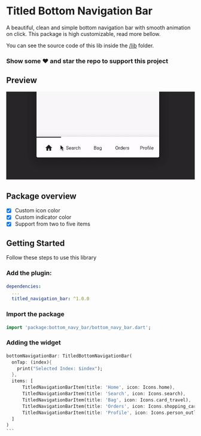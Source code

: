 # Titled Bottom Navigation Bar

A beautiful, clean and simple bottom navigation bar with smooth animation on click. This package is high customizable, read more bellow.


You can see the source code of this lib inside the [/lib](https://github.com/pedromassango/titled_navigation_bar/tree/master/lib) folder.

### Show some :heart: and star the repo to support this project

## Preview

![Example Gif](screenshots/preview.gif "TitledNavigationBar")

## Package overview

- [x] Custom icon color
- [x] Custom indicator color
- [x] Support from two to five items

## Getting Started
Follow these steps to use this library

### Add the plugin:

```yaml
dependencies:
  ...
  titled_navigation_bar: ^1.0.0
```

### Import the package
```Dart
import 'package:bottom_navy_bar/bottom_navy_bar.dart';
```

### Adding the widget

````Dart
bottomNavigationBar: TitledBottomNavigationBar(
  onTap: (index){
    print("Selected Index: $index");
  },
  items: [
      TitledNavigationBarItem(title: 'Home', icon: Icons.home),
      TitledNavigationBarItem(title: 'Search', icon: Icons.search),
      TitledNavigationBarItem(title: 'Bag', icon: Icons.card_travel),
      TitledNavigationBarItem(title: 'Orders', icon: Icons.shopping_cart),
      TitledNavigationBarItem(title: 'Profile', icon: Icons.person_outline),
  ]
)
```
